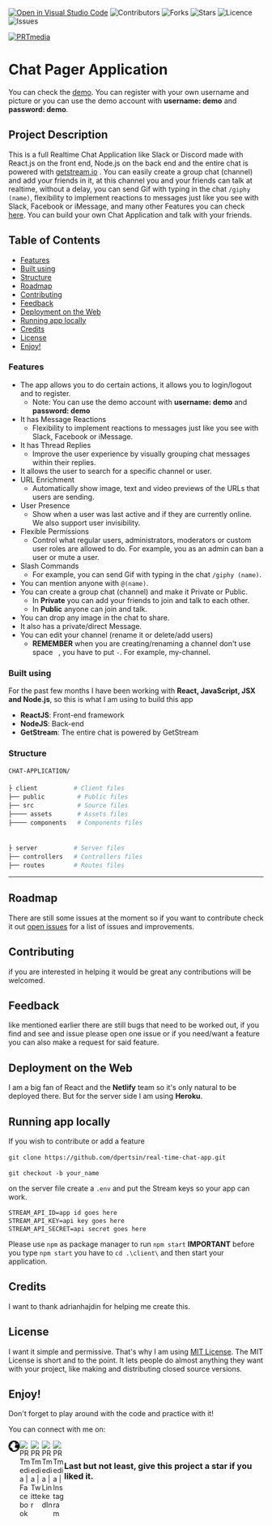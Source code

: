 [![Open in Visual Studio Code](https://open.vscode.dev/badges/open-in-vscode.svg)](https://open.vscode.dev/dpertsin/real-time-chat-app)
![Contributors](https://img.shields.io/github/contributors/dpertsin/real-time-chat-app?style=plastic)
![Forks](https://img.shields.io/github/forks/dpertsin/real-time-chat-app)
![Stars](https://img.shields.io/github/stars/dpertsin/real-time-chat-app)
![Licence](https://img.shields.io/github/license/dpertsin/real-time-chat-app)
![Issues](https://img.shields.io/github/issues/dpertsin/real-time-chat-app)

<a href="https://www.prtmedia.gr/">
    <img alt="PRTmedia" src="https://www.prtmedia.gr/wp-content/uploads/2021/11/prtmedia-logo-full.svg" width="165"/>
</a>

# Chat Pager Application
You can check the [demo](https://chat-pager-prt.netlify.app/).
You can register with your own username and picture or you can use the demo account with **username: demo** and **password: demo**.

## Project Description
This is a full Realtime Chat Application like Slack or Discord made with React.js on the front end, Node.js on the back end and the entire chat is powered with [getstream.io](https://getstream.io/) . You can easily create a group chat (channel) and add your friends in it, at this channel you and your friends can talk at realtime, without a delay, you can send Gif with typing in the chat `/giphy (name)`, flexibility to implement reactions to messages just like you see with Slack, Facebook or iMessage, and many other Features you can check [here](#features). You can build your own Chat Application and talk with your friends.


## Table of Contents

- [Features](#features)
- [Built using](#built-using)
- [Structure](#structure)
- [Roadmap](#roadmap)
- [Contributing](#contributing)
- [Feedback](#feedback)
- [Deployment on the Web](#deployment-on-the-web)
- [Running app locally](#running-app-locally)
- [Credits](#credits)
- [License](#license)
- [Enjoy!](#enjoy)

### Features

- The app allows you to do certain actions, it allows you to login/logout and to register.
    - Note: You can use the demo account with **username: demo** and **password: demo**
- It has Message Reactions
    - Flexibility to implement reactions to messages just like you see with Slack, Facebook or iMessage.
- It has Thread Replies
    - Improve the user experience by visually grouping chat messages within their replies.
- It allows the user to search for a specific channel or user.
- URL Enrichment
    - Automatically show image, text and video previews of the URLs that users are sending.
- User Presence
    - Show when a user was last active and if they are currently online. We also support user invisibility.
- Flexible Permissions
    - Control what regular users, administrators, moderators or custom user roles are allowed to do. For example, you as an admin can ban a user or mute a user.
- Slash Commands
    - For example, you can send Gif with typing in the chat `/giphy (name)`.
- You can mention anyone with `@(name)`.
- You can create a group chat (channel) and make it Private or Public.
    - In **Private** you can add your friends to join and talk to each other.
    - In **Public** anyone can join and talk.
- You can drop any image in the chat to share.
- It also has a private/direct Message.
- You can edit your channel (rename it or delete/add users)
    - **REMEMBER** when you are creating/renaming a channel don't use space ` `, you have to put `-`. For example, my-channel.

### Built using

For the past few months I have been working with **React, JavaScript, JSX and Node.js**, so this is what I am using to build this app

- **ReactJS**: Front-end framework
- **NodeJS**: Back-end
- **GetStream**: The entire chat is powered by GetStream

### Structure

```sh
CHAT-APPLICATION/

├ client          # Client files
├── public         # Public files
├── src            # Source files
├──── assets       # Assets files
├──── components   # Components files


├ server          # Server files
├── controllers   # Controllers files
├── routes        # Routes files
```

---

## Roadmap

There are still some issues at the moment so if you want to contribute check it out [open issues](https://github.com/dpertsin/real-time-chat-app/issues) for a list of issues and improvements.

## Contributing

if you are interested in helping it would be great any contributions will be welcomed.

## Feedback

like mentioned earlier there are still bugs that need to be worked out, if you find and see and issue please open one issue or if you need/want a feature you can also make a request for said feature.

## Deployment on the Web

I am a big fan of React and the **Netlify** team so it's only natural to be deployed there.
But for the server side I am using **Heroku**.

## Running app locally

If you wish to contribute or add a feature

`git clone https://github.com/dpertsin/real-time-chat-app.git`

`git checkout -b your_name`

on the server file create a `.env` and put the Stream keys so your app can work.
```
STREAM_API_ID=app id goes here 
STREAM_API_KEY=api key goes here
STREAM_API_SECRET=api secret goes here
```

Please use `npm` as package manager to run `npm start`
**IMPORTANT** before you type `npm start` you have to `cd .\client\` and then start your application.

## Credits

I want to thank adrianhajdin for helping me create this.

## License

I want it simple and permissive. That's why I am using [MIT License](https://github.com/dpertsin/real-time-chat-app/blob/main/LICENSE).
The MIT License is short and to the point. It lets people do almost anything they want with your project, like making and distributing closed source versions.

## Enjoy!
Don't forget to play around with the code and practice with it! 

You can connect with me on:

[<img align="left" alt="prtmedia.gr" width="22px" src="https://raw.githubusercontent.com/iconic/open-iconic/master/svg/globe.svg" />][website]
<!-- [<img align="left" alt="PRTmedia | YouTube" width="22px" src="https://cdn.jsdelivr.net/npm/simple-icons@v3/icons/youtube.svg" />][youtube] -->
[<img align="left" alt="PRTmedia | Facebook" width="22px" src="https://cdn.jsdelivr.net/npm/simple-icons@v3/icons/facebook.svg" />][facebook]
[<img align="left" alt="PRTmedia | Twitter" width="22px" src="https://cdn.jsdelivr.net/npm/simple-icons@v3/icons/twitter.svg" />][twitter]
[<img align="left" alt="PRTmedia | LinkedIn" width="22px" src="https://cdn.jsdelivr.net/npm/simple-icons@v3/icons/linkedin.svg" />][linkedin]
[<img align="left" alt="PRTmedia | Instagram" width="22px" src="https://cdn.jsdelivr.net/npm/simple-icons@v3/icons/instagram.svg" />][instagram]

<br>

### Last but not least, give this project a star if you liked it. 

[website]: https://www.prtmedia.gr/
[facebook]: https://www.facebook.com/prtmediaco
[twitter]: https://twitter.com/DimitriosPerts1
[youtube]: #
[instagram]: https://www.instagram.com/prtmediaco/
[linkedin]: https://www.linkedin.com/company/prtmedia/
